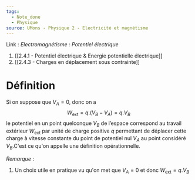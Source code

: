 ```yaml
---
tags:
  - Note_done
  - Physique
source: UMons - Physique 2 - Electricité et magnétisme
---
```


Link :
_Electromagnétisme : Potentiel électrique_
1. [[2.4.1 - Potentiel électrique & Energie potentielle électrique]]
2. [[2.4.3 - Charges en déplacement sous contrainte]]

# Définition
Si on suppose que $V_A=0$, donc on a $$W_{\text{ext}}=q.(V_B-V_A)=q.V_B$$ le potentiel en un point quelconque $V_B$ de l’espace correspond au travail extérieur $W_{\text{ext}}$ par unité de charge positive $q$ permettant de déplacer cette charge à vitesse constante du point de potentiel nul $V_A$ au point considéré $V_B$.C'est ce qu'on appelle une définition opérationnelle. 

_Remarque_ :
1. Un choix utile en pratique vu qu'on met que $V_A=0$ et donc $W_{\text{ext}}=q.V_B$ 